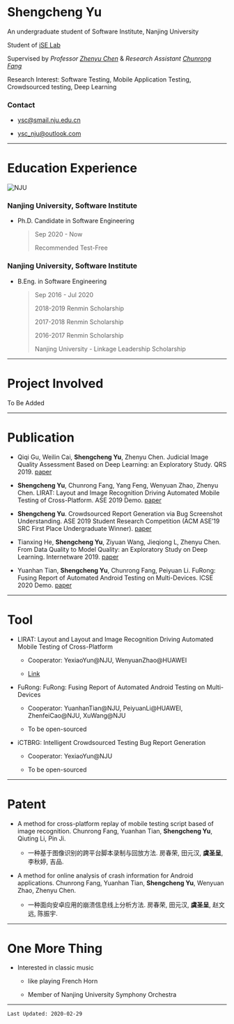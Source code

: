# Shengcheng Yu

An undergraduate student of Software Institute, Nanjing University

Student of [iSE Lab](http://www.iselab.cn)

Supervised by _Professor_ [_Zhenyu Chen_](http://www.iselab.cn/faculty/ZhenyuChen) & _Research Assistant_ [_Chunrong Fang_](http://www.iselab.cn/faculty/ChunrongFang)

Research Interest: Software Testing, Mobile Application Testing, Crowdsourced testing, Deep Learning

### Contact
- ysc@smail.nju.edu.cn

- ysc_nju@outlook.com

 * * * 

# Education Experience

![NJU]({{site.baseurl}}/img/NJU.jpg)

### Nanjing University, Software Institute

- Ph.D. Candidate in Software Engineering

	> Sep 2020 - Now
	>
	> Recommended Test-Free

### Nanjing University, Software Institute

- B.Eng. in Software Engineering

	> Sep 2016 - Jul 2020
	>
	> 2018-2019 Renmin Scholarship
	>
	> 2017-2018 Renmin Scholarship
	>
	> 2016-2017 Renmin Scholarship
	>
	> Nanjing University - Linkage Leadership Scholarship

 * * * 

# Project Involved

To Be Added

 * * * 

# Publication

- Qiqi Gu, Weilin Cai, **Shengcheng Yu**, Zhenyu Chen. Judicial Image Quality Assessment Based on Deep Learning: an Exploratory Study. QRS 2019. [paper](https://ieeexplore.ieee.org/abstract/document/8854694)

- **Shengcheng Yu**, Chunrong Fang, Yang Feng, Wenyuan Zhao, Zhenyu Chen. LIRAT: Layout and Image Recognition Driving Automated Mobile Testing of Cross-Platform. ASE 2019 Demo. [paper](https://ieeexplore.ieee.org/document/8952513)

- **Shengcheng Yu**. Crowdsourced Report Generation via Bug Screenshot Understanding. ASE 2019 Student Research Competition (ACM ASE’19 SRC First Place Undergraduate Winner). [paper](https://ieeexplore.ieee.org/document/8952296/)

- Tianxing He, **Shengcheng Yu**, Ziyuan Wang, Jieqiong L, Zhenyu Chen. From Data Quality to Model Quality: an Exploratory Study on Deep Learning. Internetware 2019. [paper](https://dl.acm.org/doi/abs/10.1145/3361242.3361260)

- Yuanhan Tian, **Shengcheng Yu**, Chunrong Fang, Peiyuan Li. FuRong: Fusing Report of Automated Android Testing on Multi-Devices. ICSE 2020 Demo. [paper]()

 * * * 

# Tool

- LIRAT: Layout and Layout and Image Recognition Driving Automated Mobile Testing of Cross-Platform

	- Cooperator: YexiaoYun@NJU, WenyuanZhao@HUAWEI

	- [Link](https://github.com/YSC9848/LIRAT)

- FuRong: FuRong: Fusing Report of Automated Android Testing on Multi-Devices

	- Cooperator: YuanhanTian@NJU, PeiyuanLi@HUAWEI, ZhenfeiCao@NJU, XuWang@NJU

	- To be open-sourced

- iCTBRG: Intelligent Crowdsourced Testing Bug Report Generation

	- Cooperator: YexiaoYun@NJU

	- To be open-sourced

 * * *

# Patent

- A method for cross-platform replay of mobile testing script based of image recognition. Chunrong Fang, Yuanhan Tian, **Shengcheng Yu**, Qiuting Li, Pin Ji.
	- 一种基于图像识别的跨平台脚本录制与回放方法. 房春荣, 田元汉, **虞圣呈**, 李秋婷, 吉品.

- A method for online analysis of crash information for Android applications. Chunrong Fang, Yuanhan Tian, **Shengcheng Yu**, Wenyuan Zhao, Zhenyu Chen.
	- 一种面向安卓应用的崩溃信息线上分析方法. 房春荣, 田元汉, **虞圣呈**, 赵文远, 陈振宇.

 * * * 

# One More Thing

- Interested in classic music

	- like playing French Horn

	- Member of Nanjing University Symphony Orchestra

 * * *

```
Last Updated: 2020-02-29
```